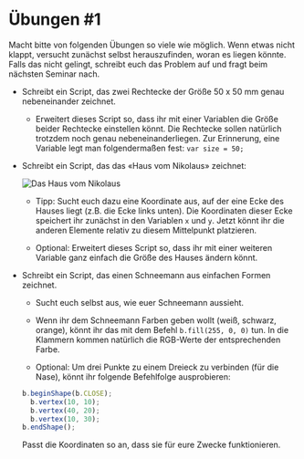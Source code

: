 # Übungen #1

Macht bitte von folgenden Übungen so viele wie möglich. Wenn etwas nicht klappt, versucht zunächst selbst herauszufinden, woran es liegen könnte. Falls das nicht gelingt, schreibt euch das Problem auf und fragt beim nächsten Seminar nach.

* Schreibt ein Script, das zwei Rechtecke der Größe 50 x 50 mm genau nebeneinander zeichnet.

  * Erweitert dieses Script so, dass ihr mit einer Variablen die Größe beider Rechtecke einstellen könnt. Die Rechtecke sollen natürlich trotzdem noch genau nebeneinanderliegen. Zur Erinnerung, eine Variable legt man folgendermaßen fest: `var size = 50;`

* Schreibt ein Script, das das «Haus vom Nikolaus» zeichnet:

  ![Das Haus vom Nikolaus](http://www.stupidedia.org/images/thumb/c/cc/Haus_vom_Nikolaus.png/180px-Haus_vom_Nikolaus.png?filetimestamp=20090325141521)

  * Tipp: Sucht euch dazu eine Koordinate aus, auf der eine Ecke des Hauses liegt (z.B. die Ecke links unten). Die Koordinaten dieser Ecke speichert ihr zunächst in den Variablen `x` und `y`. Jetzt könnt ihr die anderen Elemente relativ zu diesem Mittelpunkt platzieren.

  * Optional: Erweitert dieses Script so, dass ihr mit einer weiteren Variable ganz einfach die Größe des Hauses ändern könnt.

* Schreibt ein Script, das einen Schneemann aus einfachen Formen zeichnet.

  * Sucht euch selbst aus, wie euer Schneemann aussieht.

  * Wenn ihr dem Schneemann Farben geben wollt (weiß, schwarz, orange), könnt ihr das mit dem Befehl `b.fill(255, 0, 0)` tun. In die Klammern kommen natürlich die RGB-Werte der entsprechenden Farbe.

  * Optional: Um drei Punkte zu einem Dreieck zu verbinden (für die Nase), könnt ihr folgende Befehlfolge ausprobieren:

  ```js
  b.beginShape(b.CLOSE);
    b.vertex(10, 10);
    b.vertex(40, 20);
    b.vertex(10, 30);
  b.endShape();
  ```

  Passt die Koordinaten so an, dass sie für eure Zwecke funktionieren.
